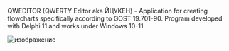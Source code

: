 QWEDITOR (QWERTY Editor aka ЙЦУКЕН) - Application for creating flowcharts specifically
according to GOST 19.701-90. Program developed with Delphi 11 and works under Windows 10-11.


![изображение](https://github.com/Mishanya00/QWERTY-Editor/assets/116641987/7bddd3f7-60d0-4f6d-90b3-05c19eab98cd)
